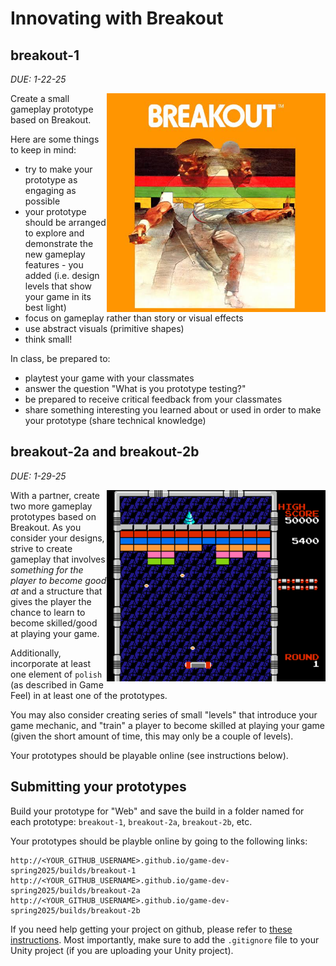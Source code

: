 # Innovating with Breakout

<!-- ![Breakout 2600 box art](https://mtreanor.com/game615-spring2025/assignments/breakout.jpg "Breakout 2600 box art") -->

## breakout-1
*DUE: 1-22-25*

<img src="./breakout.jpg" alt="Breakout 2600 box art" align="right" width="350">

Create a small gameplay prototype based on Breakout.

Here are some things to keep in mind:
- try to make your prototype as engaging as possible
- your prototype should be arranged to explore and demonstrate the new gameplay features - you added (i.e. design levels that show your game in its best light)
- focus on gameplay rather than story or visual effects
- use abstract visuals (primitive shapes)
- think small!

In class, be prepared to: 
- playtest your game with your classmates
- answer the question "What is you prototype testing?"
- be prepared to receive critical feedback from your classmates
- share something interesting you learned about or used in order to make your prototype (share technical knowledge)

## breakout-2a and breakout-2b

*DUE: 1-29-25*

<img src="./arkanoid.png" alt="Arkanoid NES gameplay" align="right" width="350">

With a partner, create two more gameplay prototypes based on Breakout. As you consider your designs, strive to create gameplay that involves *something for the player to become good at* and a structure that gives the player the chance to learn to become skilled/good at playing your game. 

Additionally, incorporate at least one element of `polish` (as described in Game Feel) in at least one of the prototypes.

You may also consider creating series of small "levels" that introduce your game mechanic, and "train" a player to become skilled at playing your game (given the short amount of time, this may only be a couple of levels).

Your prototypes should be playable online (see instructions below).

## Submitting your prototypes

Build your prototype for "Web" and save the build in a folder named for each prototype: `breakout-1`, `breakout-2a`, `breakout-2b`, etc.

Your prototypes should be playble online by going to the following links:

```
http://<YOUR_GITHUB_USERNAME>.github.io/game-dev-spring2025/builds/breakout-1
http://<YOUR_GITHUB_USERNAME>.github.io/game-dev-spring2025/builds/breakout-2a
http://<YOUR_GITHUB_USERNAME>.github.io/game-dev-spring2025/builds/breakout-2b
```

If you need help getting your project on github, please refer to [these instructions](./setup.html). Most importantly, make sure to add the `.gitignore` file to your Unity project (if you are uploading your Unity project).